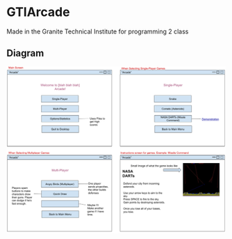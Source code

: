 # GTIArcade
 Made in the Granite Technical Institute for programming 2 class

## Diagram

![Diagram](https://github.com/Who-Am-Idk/GTIArcade/blob/master/images/Arcade%20Games.png?raw=true)
